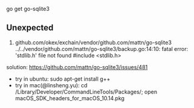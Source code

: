 go get go-sqlite3

## Unexpected

1. github.com/okex/exchain/vendor/github.com/mattn/go-sqlite3
../../vendor/github.com/mattn/go-sqlite3/backup.go:14:10: fatal error: 'stdlib.h' file not found
#include <stdlib.h>

solution: https://github.com/mattn/go-sqlite3/issues/481

* try in ubuntu: sudo apt-get install g++
* try in mac(@linsheng.yu):  cd /Library/Developer/CommandLineTools/Packages/; open macOS_SDK_headers_for_macOS_10.14.pkg